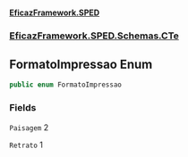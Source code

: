 #### [EficazFramework.SPED](EficazFrameworkSPED.md 'EficazFramework SPED')
### [EficazFramework.SPED.Schemas.CTe](EficazFramework.SPED.Schemas.CTe.md 'EficazFramework.SPED.Schemas.CTe')

## FormatoImpressao Enum

```csharp
public enum FormatoImpressao
```
### Fields

<a name='EficazFramework.SPED.Schemas.CTe.FormatoImpressao.Paisagem'></a>

`Paisagem` 2

<a name='EficazFramework.SPED.Schemas.CTe.FormatoImpressao.Retrato'></a>

`Retrato` 1